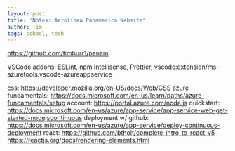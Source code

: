 ```yaml
---
layout: post
title: 'Notes: Aerolinea Panamerica Website'
author: Tim
tags: school, tech
---
```


https://github.com/timburr1/panam

VSCode addons: ESLint, npm Intellisense, Prettier, vscode:extension/ms-azuretools.vscode-azureappservice

css: https://developer.mozilla.org/en-US/docs/Web/CSS
azure fundamentals: https://docs.microsoft.com/en-us/learn/paths/azure-fundamentals/setup 
account: https://portal.azure.com/node.js 
quickstart: https://docs.microsoft.com/en-us/azure/app-service/app-service-web-get-started-nodejscontinuous 
deployment w/ github: https://docs.microsoft.com/en-us/azure/app-service/deploy-continuous-deployment
react: https://github.com/btholt/complete-intro-to-react-v5  
https://reactjs.org/docs/rendering-elements.html